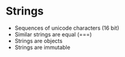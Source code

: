 # Strings

* Sequences of unicode characters (16 bit) 
* Similar strings are equal (===)
* Strings are objects
* Strings are immutable